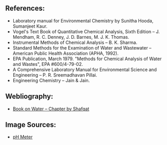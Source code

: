 

<h2>References:</h2>
<ul>
  <li>Laboratory manual for Environmental Chemistry by Sunitha Hooda, Sumanjeet Kaur.</li>
  <li>Vogel's Text Book of Quantitative Chemical Analysis, Sixth Edition – J. Mendham, R. C. Denney, J. D. Barnes, M. J. K. Thomas.</li>
  <li>Instrumental Methods of Chemical Analysis – B. K. Sharma.</li>
  <li>Standard Methods for the Examination of Water and Wastewater – American Public Health Association (APHA, 1992).</li>
  <li>EPA Publication, March 1979. "Methods for Chemical Analysis of Water and Wastes", EPA #600/4-79-02.</li>
  <li>A Comprehensive Laboratory Manual for Environmental Science and Engineering – P. R. Sreemadhavan Pillai.</li>
  <li>Engineering Chemistry – Jain & Jain.</li>
</ul>

<h2>Webliography:</h2>
<ul>
  <li><a href="http://www.jdhr.org/publications/books/Book-on-Water-Chapter-by-Shafqat.pdf" target="_blank">Book on Water – Chapter by Shafqat</a></li>
</ul>

<h2>Image Sources:</h2>
<ul>
 
  <li><a href="http://www.bionicsscientific.com/images/products/ph-meter-large.jpg" target="_blank">pH Meter</a></li>
  
</ul>
